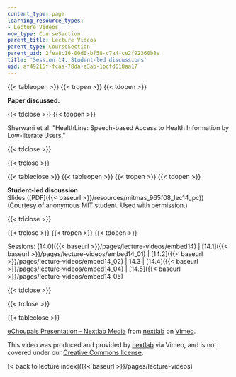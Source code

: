 ```yaml
---
content_type: page
learning_resource_types:
- Lecture Videos
ocw_type: CourseSection
parent_title: Lecture Videos
parent_type: CourseSection
parent_uid: 2fea8c16-00d0-bf58-c7a4-ce2f92360b8e
title: 'Session 14: Student-led discussions'
uid: af49215f-fcaa-78da-e3ab-1bcfd618aa17
---
```


{{< tableopen >}}
{{< tropen >}}
{{< tdopen >}}


**Paper discussed:**


{{< tdclose >}}
{{< tdopen >}}


Sherwani et al. "HealthLine: Speech-based Access to Health Information by Low-literate Users."


{{< tdclose >}}

{{< trclose >}}

{{< tableclose >}}
{{< tableopen >}}
{{< tropen >}}
{{< tdopen >}}


**Student-led discussion**  
Slides ([PDF]({{< baseurl >}}/resources/mitmas_965f08_lec14_pc)) (Courtesy of anonymous MIT student. Used with permission.)


{{< tdclose >}}

{{< trclose >}}
{{< tropen >}}
{{< tdopen >}}


Sessions: [14.0]({{< baseurl >}}/pages/lecture-videos/embed14) | [14.1]({{< baseurl >}}/pages/lecture-videos/embed14_01) | [14.2]({{< baseurl >}}/pages/lecture-videos/embed14_02) | 14.3 | [14.4]({{< baseurl >}}/pages/lecture-videos/embed14_04) | [14.5]({{< baseurl >}}/pages/lecture-videos/embed14_05)


{{< tdclose >}}

{{< trclose >}}

{{< tableclose >}}

[eChoupals Presentation - Nextlab Media](https://vimeo.com/3239969) from [nextlab](https://vimeo.com/3239969) on [Vimeo](https://vimeo.com).

This video was produced and provided by [nextlab](http://vimeo.com/nextlab) via Vimeo, and is not covered under our [Creative Commons license](/terms/#cc).

[\< back to lecture index]({{< baseurl >}}/pages/lecture-videos)